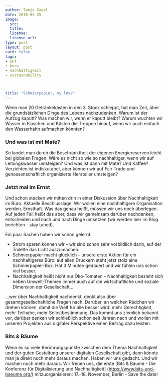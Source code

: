 ```yaml
---
author: Tanja Zagel
date: 2018-05-25 
image: 
  src: 
  title: 
  license: 
  license_url: 
type: post
layout: post
card: false
tags:
- okf
- büro
- nachhaltigkeit
- sustainability



title: "Schmierpapier, my love"
---
```


Wenn man 20 Getränkekästen in den 3. Stock schleppt, hat man Zeit, über die grundsätzlichen Dinge des Lebens nachzudenken. Warum ist der Aufzug kaputt? Was machen wir, wenn er kaputt bleibt? Warum wuchten wir Wasser in Flaschen und Kästen die Treppen hinauf, wenn wir auch einfach den Wasserhahn aufmachen könnten?

### Und was ist mit Mate?

So landet man durch die Beschränktheit der eigenen Energiereserven leicht bei globalen Fragen. Wäre es nicht so wie so nachhaltiger, wenn wir auf Leitungswasser umsteigen? Und was ist dann mit Mate? Und Kaffee? Verzichten ist indiskutabel, aber können wir auf Fair Trade und genossenschaftlich organisierte Hersteller umsteigen?

### Jetzt mal im Ernst

Und schon stecken wir mitten drin in einer Diskussion über Nachhaltigkeit im Büro. Aktuelle Beschlusslage: Wir wollen eine nachhaltigere Organisation werden. Ernsthaft. Was das genau heißt, müssen wir uns noch überlegen. Auf jeden Fall heißt das aber, dass wir gemeinsam darüber nachdenken, entscheiden und nach und nach Dinge umsetzen (wir werden hier im Blog berichten - stay tuned). 

Ein paar Sachen haben wir schon gelernt: 
* Strom sparen können wir – wir sind schon sehr vorbildlich darin, auf der Toilette das Licht auszumachen.  
* Schmierpapier macht glücklich – unsere erste Aktion für ein nachhaltigeres Büro: auf allen Druckern steht jetzt stolz eine Schmierpapier-Box. Hat 3 Minuten gedauert und wir fühlen uns schon viel besser.
* Nachhaltigkeit heißt nicht nur Öko-Tomaten – Nachhaltigkeit bezieht sich neben Umwelt-Themen immer auch auf die wirtschaftliche und soziale Dimension der Gesellschaft…

…wer über Nachhaltigkeit nachdenkt, denkt also über gesamtgesellschaftliche Fragen nach. Darüber, an welchen Rädchen wir drehen können, damit die Welt für alle besser wird: mehr Gerechtigkeit, mehr Teilhabe, mehr Selbstbestimmung. Das kommt uns ziemlich bekannt vor, darüber denken wir schließlich schon seit Jahren nach und wollen mit unseren Projekten aus digitaler Perspektive einen Beitrag dazu leisten. 

### Bits & Bäume 

Wenn es so viele Berührungspunkte zwischen dem Thema Nachhaltigkeit und der guten Gestaltung unserer digitalen Gesellschaft gibt, dann könnte man ja direkt noch mehr daraus machen. Haben wir uns gedacht. Und wir machen noch mehr daraus: Wir freuen uns, die erste [Bits & Bäume - Die Konferenz für Digitalisierung und Nachhaltigkeit] (https://www.bits-und-baeume.org/) mitzuorganisieren: 17.-18. November, Berlin - Save the date!








